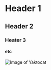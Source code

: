 # Header 1
## Header 2
### Heater 3
#### etc

![Image of Yaktocat](https://octodex.github.com/images/yaktocat.png)
